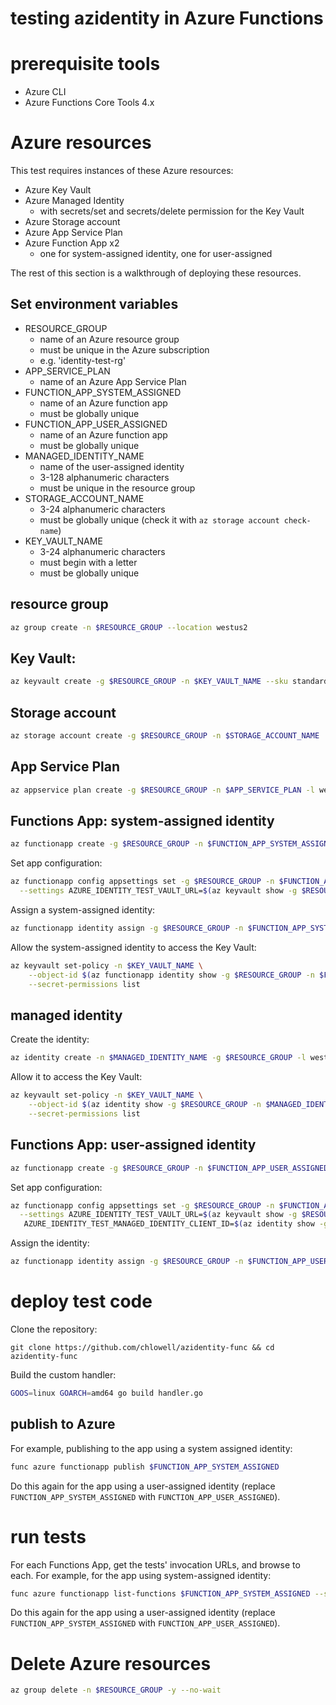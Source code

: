 # testing azidentity in Azure Functions

# prerequisite tools
- Azure CLI
- Azure Functions Core Tools 4.x

# Azure resources
This test requires instances of these Azure resources:
- Azure Key Vault
- Azure Managed Identity
  - with secrets/set and secrets/delete permission for the Key Vault
- Azure Storage account
- Azure App Service Plan
- Azure Function App x2
  - one for system-assigned identity, one for user-assigned

The rest of this section is a walkthrough of deploying these resources.

## Set environment variables
- RESOURCE_GROUP
  - name of an Azure resource group
  - must be unique in the Azure subscription
  - e.g. 'identity-test-rg'
- APP_SERVICE_PLAN
  - name of an Azure App Service Plan
- FUNCTION_APP_SYSTEM_ASSIGNED
  - name of an Azure function app
  - must be globally unique
- FUNCTION_APP_USER_ASSIGNED
  - name of an Azure function app
  - must be globally unique
- MANAGED_IDENTITY_NAME
  - name of the user-assigned identity
  - 3-128 alphanumeric characters
  - must be unique in the resource group
- STORAGE_ACCOUNT_NAME
  - 3-24 alphanumeric characters
  - must be globally unique (check it with `az storage account check-name`)
- KEY_VAULT_NAME
  - 3-24 alphanumeric characters
  - must begin with a letter
  - must be globally unique

## resource group
```sh
az group create -n $RESOURCE_GROUP --location westus2
```

## Key Vault:
```sh
az keyvault create -g $RESOURCE_GROUP -n $KEY_VAULT_NAME --sku standard
```

## Storage account
```sh
az storage account create -g $RESOURCE_GROUP -n $STORAGE_ACCOUNT_NAME
```

## App Service Plan
```sh
az appservice plan create -g $RESOURCE_GROUP -n $APP_SERVICE_PLAN -l westus2 --sku B1 --is-linux
```

## Functions App: system-assigned identity
```sh
az functionapp create -g $RESOURCE_GROUP -n $FUNCTION_APP_SYSTEM_ASSIGNED -s $STORAGE_ACCOUNT_NAME -p $APP_SERVICE_PLAN --runtime python
```

Set app configuration:
```sh
az functionapp config appsettings set -g $RESOURCE_GROUP -n $FUNCTION_APP_SYSTEM_ASSIGNED \
  --settings AZURE_IDENTITY_TEST_VAULT_URL=$(az keyvault show -g $RESOURCE_GROUP -n $KEY_VAULT_NAME --query properties.vaultUri -o tsv)
```

Assign a system-assigned identity:
```sh
az functionapp identity assign -g $RESOURCE_GROUP -n $FUNCTION_APP_SYSTEM_ASSIGNED
```

Allow the system-assigned identity to access the Key Vault:
```sh
az keyvault set-policy -n $KEY_VAULT_NAME \
    --object-id $(az functionapp identity show -g $RESOURCE_GROUP -n $FUNCTION_APP_SYSTEM_ASSIGNED --query principalId -o tsv) \
    --secret-permissions list
```

## managed identity
Create the identity:
```sh
az identity create -n $MANAGED_IDENTITY_NAME -g $RESOURCE_GROUP -l westus2
```

Allow it to access the Key Vault:
```sh
az keyvault set-policy -n $KEY_VAULT_NAME \
    --object-id $(az identity show -g $RESOURCE_GROUP -n $MANAGED_IDENTITY_NAME --query principalId -o tsv) \
    --secret-permissions list
```

## Functions App: user-assigned identity
```sh
az functionapp create -g $RESOURCE_GROUP -n $FUNCTION_APP_USER_ASSIGNED -s $STORAGE_ACCOUNT_NAME -p $APP_SERVICE_PLAN --runtime python
```

Set app configuration:
```sh
az functionapp config appsettings set -g $RESOURCE_GROUP -n $FUNCTION_APP_USER_ASSIGNED \
  --settings AZURE_IDENTITY_TEST_VAULT_URL=$(az keyvault show -g $RESOURCE_GROUP -n $KEY_VAULT_NAME --query properties.vaultUri -o tsv) \
   AZURE_IDENTITY_TEST_MANAGED_IDENTITY_CLIENT_ID=$(az identity show -g $RESOURCE_GROUP -n $MANAGED_IDENTITY_NAME -o tsv --query clientId)
```

Assign the identity:
```sh
az functionapp identity assign -g $RESOURCE_GROUP -n $FUNCTION_APP_USER_ASSIGNED --identities $(az identity show -g $RESOURCE_GROUP -n $MANAGED_IDENTITY_NAME -o tsv --query id)
```

# deploy test code

Clone the repository:
```
git clone https://github.com/chlowell/azidentity-func && cd azidentity-func
```

Build the custom handler:
```sh
GOOS=linux GOARCH=amd64 go build handler.go
```

## publish to Azure
For example, publishing to the app using a system assigned identity:
```sh
func azure functionapp publish $FUNCTION_APP_SYSTEM_ASSIGNED
```
Do this again for the app using a user-assigned identity (replace `FUNCTION_APP_SYSTEM_ASSIGNED` with `FUNCTION_APP_USER_ASSIGNED`).


# run tests
For each Functions App, get the tests' invocation URLs, and browse to each. For example, for the app using system-assigned identity:
```sh
func azure functionapp list-functions $FUNCTION_APP_SYSTEM_ASSIGNED --show-keys
```
Do this again for the app using a user-assigned identity (replace `FUNCTION_APP_SYSTEM_ASSIGNED` with `FUNCTION_APP_USER_ASSIGNED`).

# Delete Azure resources
```sh
az group delete -n $RESOURCE_GROUP -y --no-wait
```
